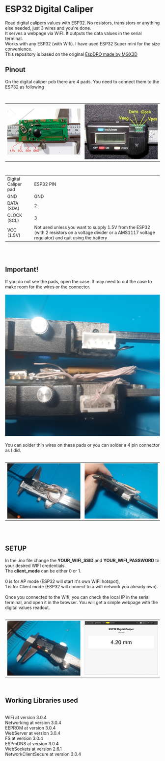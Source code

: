 <h1>ESP32 Digital Caliper</h1>
Read digital calipers values with ESP32. No resistors, transistors or anything else needed, just 3 wires and you're done.<br />
It serves a webpage via WiFI. It outputs the data values in the serial terminal.<br />
Works with any ESP32 (with Wifi). I have used ESP32 Super mini for the size convenience.<br />
This repository is based on the original <a href="https://github.com/MGX3D/EspDRO" target="_blank">EspDRO made by MGX3D</a><br />

<h2>Pinout</h2>
<p>On the digital caliper pcb there are 4 pads. You need to connect them to the ESP32 as following</p>
<br />
<table>
  <tr>
    <td width="50%">
      <img src="https://raw.githubusercontent.com/sorinbotirla/esp32-digital-caliper/refs/heads/main/images/caliper_pcb.jpg" />
    </td>
    <td width="50%">
      <img src="https://raw.githubusercontent.com/sorinbotirla/esp32-digital-caliper/refs/heads/main/images/connector.jpg" />
    </td>
  </tr>
</table>
<br />
<table>
  <tr>
    <td>Digital Caliper pad</td>
    <td>ESP32 PIN</td>
  </tr>
  <tr>
    <td>GND</td>
    <td>GND</td>
  </tr>
  <tr>
    <td>DATA (SDA)</td>
    <td>2</td>
  </tr>
  <tr>
    <td>CLOCK (SCL)</td>
    <td>3</td>
  </tr>
  <tr>
    <td>VCC (1.5V)</td>
    <td>Not used unless you want to supply 1.5V from the ESP32 (with 2 resistors on a voltage divider or a AMS1117 voltage regulator) and quit using the battery</td>
  </tr>
</table>
<br />
<br />
<h2>Important!</h2>
If you do not see the pads, open the case. It may need to cut the case to make room for the wires or the connector.
<br />
<br />
<img src="https://raw.githubusercontent.com/sorinbotirla/esp32-digital-caliper/refs/heads/main/images/20250730_095303.jpg" />
<br />
<br />
You can solder thin wires on these pads or you can solder a 4 pin connector as I did.<br /><br />
<table>
  <tr>
    <td>
      <img src="https://raw.githubusercontent.com/sorinbotirla/esp32-digital-caliper/refs/heads/main/images/20250730_085553.jpg" />
    </td>
    <td>
      <img src="https://raw.githubusercontent.com/sorinbotirla/esp32-digital-caliper/refs/heads/main/images/20250730_085558.jpg" />
    </td>
  </tr>
</table>
<br />
<br />
<h2>SETUP</h2>
In the .ino file change the <strong>YOUR_WIFI_SSID</strong> and <strong>YOUR_WIFI_PASSWORD</strong> to your desired WIFI credentials.<br />
The <strong>client_mode</strong> can be either 0 or 1. 
<br />
<br />
0 is for AP mode (ESP32 will start it's own WIFI hotspot), 
<br />
1 is for Client mode (ESP32 will connect to a wifi network you already own).
<br /><br />
Once you connected to the Wifi, you can check the local IP in the serial terminal, and open it in the browser. You will get a simple webpage with the digital values readout.
<br /><br />
<table>
  <tr>
    <td width="50%">
      <img src="https://raw.githubusercontent.com/sorinbotirla/esp32-digital-caliper/refs/heads/main/images/20250730_085548.jpg" />
    </td>
    <td width="50%">
      <img src="https://raw.githubusercontent.com/sorinbotirla/esp32-digital-caliper/refs/heads/main/images/web-app.jpg" />
    </td>
  </tr>
</table>
<br />
<h2>Working Libraries used</h2>
<br />
WiFi at version 3.0.4<br />
Networking at version 3.0.4<br />
EEPROM at version 3.0.4<br />
WebServer at version 3.0.4<br />
FS at version 3.0.4<br />
ESPmDNS at version 3.0.4<br />
WebSockets at version 2.6.1<br />
NetworkClientSecure at version 3.0.4<br />

